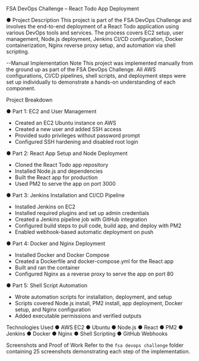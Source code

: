 FSA DevOps Challenge – React Todo App Deployment

● Project Description
This project is part of the FSA DevOps Challenge and involves the end-to-end deployment of a React Todo application using various DevOps tools and services. The process covers EC2 setup, user management, Node.js deployment, Jenkins CI/CD configuration, Docker containerization, Nginx reverse proxy setup, and automation via shell scripting.



--Manual Implementation Note
This project was implemented manually from the ground up as part of the FSA DevOps Challenge.
All AWS configurations, CI/CD pipelines, shell scripts, and deployment steps were set up individually to demonstrate a hands-on understanding of each component.



Project Breakdown

● Part 1: EC2 and User Management

* Created an EC2 Ubuntu instance on AWS
* Created a new user and added SSH access
* Provided sudo privileges without password prompt
* Configured SSH hardening and disabled root login

● Part 2: React App Setup and Node Deployment

* Cloned the React Todo app repository
* Installed Node.js and dependencies
* Built the React app for production
* Used PM2 to serve the app on port 3000

● Part 3: Jenkins Installation and CI/CD Pipeline

* Installed Jenkins on EC2
* Installed required plugins and set up admin credentials
* Created a Jenkins pipeline job with GitHub integration
* Configured build steps to pull code, build app, and deploy with PM2
* Enabled webhook-based automatic deployment on push

● Part 4: Docker and Nginx Deployment

* Installed Docker and Docker Compose
* Created a Dockerfile and docker-compose.yml for the React app
* Built and ran the container
* Configured Nginx as a reverse proxy to serve the app on port 80

● Part 5: Shell Script Automation

* Wrote automation scripts for installation, deployment, and setup
* Scripts covered Node.js install, PM2 install, app deployment, Docker setup, and Nginx configuration
* Added executable permissions and verified outputs

Technologies Used
● AWS EC2
● Ubuntu
● Node.js
● React
● PM2
● Jenkins
● Docker
● Nginx
● Shell Scripting
● GitHub Webhooks



Screenshots and Proof of Work
Refer to the `fsa devops challenge` folder containing 25 screenshots demonstrating each step of the implementation.



